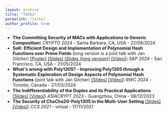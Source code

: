 ```yaml
---
layout: archive
title: "Talks"
permalink: /talks/
author_profile: true
---
```


- **The Committing Security of MACs with Applications to Generic Composition**\\
*CRYPTO 2024* - Santa Barbara, CA, USA - 22/08/2024
- **SoK: Efficient Design and Implementation of Polynomial Hash Functions over Prime Fields** (long version is a joint talk with Jan Gilcher) [\[Poster\]](/files/SP24-polynomial-hashing-poster.pdf) [\[Slides\]](/files/SP24-polynomial-hashing-presentation_short.pdf) [\[Slides (long version)\]](/files/SP24-polynomial-hashing-presentation_long.pdf) [\[Video\]](https://youtu.be/R4bHcJGhUNs)\\
*S&P 2024* - San Francisco, CA, USA - 21/05/2024
- **What's wrong with Poly1305? - Improving Poly1305 through a Systematic Exploration of Design Aspects of Polynomial Hash Functions** (joint talk with Jan Gilcher) [\[Slides\]](/files/rwc24-polynomial-hashing-presentation.pdf) [\[Video\]](https://youtu.be/EUkBH_TcxcA)\\
*RWC 2024* - Toronto, Canada - 27/03/2024
- **The Indiﬀerentiability of the Duplex and its Practical Applications** [\[Slides\]](/files/Asiacrypt2023-LongTalk-Slides.pdf) [\[Video\]](https://youtu.be/tGxSlt3D-zk)\\
*ASIACRYPT 2023* - Guangzhou, China - 08/12/2023
- **The Security of ChaCha20-Poly1305 in the Multi-User Setting** [\[Slides\]](/files/CCS2021-Long-Talk-Slides.pdf) [\[Video\]](https://dl.acm.org/doi/10.1145/3460120.3484814#sec-supp)\\
*CCS 2021* - virtual - 17/11/2021
